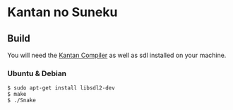 # Kantan no Suneku
## Build
You will need the [Kantan Compiler](https://github.com/Funkschy/kantan-lang) as well as sdl installed on your machine.

### Ubuntu & Debian
```
$ sudo apt-get install libsdl2-dev
$ make
$ ./Snake
```

